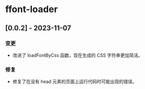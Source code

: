 # ffont-loader

## [0.0.2] - 2023-11-07

### 变更

- 改进了 loadFontByCss 函数，现在生成的 CSS 字符串更加简洁。

### 修复

- 修复了在没有 head 元素的页面上运行代码时可能出现的错误。